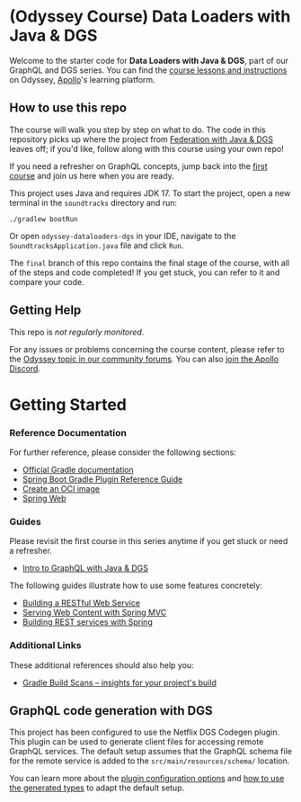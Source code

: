 # (Odyssey Course) Data Loaders with Java & DGS

Welcome to the starter code for **Data Loaders with Java & DGS**, part of our GraphQL and DGS series. You can find the [course lessons and instructions](https://apollographql.com/tutorials/dataloaders-dgs) on Odyssey, [Apollo](https://apollographql.com)'s learning platform.

## How to use this repo

The course will walk you step by step on what to do. The code in this repository picks up where the project from [Federation with Java & DGS](https://www.apollographql.com/tutorials/federation-dgs) leaves off; if you'd like, follow along with this course using your own repo!

If you need a refresher on GraphQL concepts, jump back into the [first course](https://www.apollographql.com/tutorials/intro-dgs) and join us here when you are ready.

This project uses Java and requires JDK 17. To start the project, open a new terminal in the `soundtracks` directory and run:

`./gradlew bootRun`

Or open `odyssey-dataloaders-dgs` in your IDE, navigate to the `SoundtracksApplication.java` file and click `Run`.

The `final` branch of this repo contains the final stage of the course, with all of the steps and code completed! If you get stuck, you can refer to it and compare your code.

## Getting Help

This repo is _not regularly monitored_.

For any issues or problems concerning the course content, please refer to the [Odyssey topic in our community forums](https://community.apollographql.com/tags/c/help/6/odyssey). You can also [join the Apollo Discord](https://discord.gg/graphos).


# Getting Started

### Reference Documentation
For further reference, please consider the following sections:

* [Official Gradle documentation](https://docs.gradle.org)
* [Spring Boot Gradle Plugin Reference Guide](https://docs.spring.io/spring-boot/docs/3.2.0/gradle-plugin/reference/html/)
* [Create an OCI image](https://docs.spring.io/spring-boot/docs/3.2.0/gradle-plugin/reference/html/#build-image)
* [Spring Web](https://docs.spring.io/spring-boot/docs/3.2.0/reference/htmlsingle/index.html#web)

### Guides

Please revisit the first course in this series anytime if you get stuck or need a refresher.
* [Intro to GraphQL with Java & DGS](https://apollographql.com/tutorials/intro-dgs)

The following guides illustrate how to use some features concretely:

* [Building a RESTful Web Service](https://spring.io/guides/gs/rest-service/)
* [Serving Web Content with Spring MVC](https://spring.io/guides/gs/serving-web-content/)
* [Building REST services with Spring](https://spring.io/guides/tutorials/rest/)


### Additional Links
These additional references should also help you:

* [Gradle Build Scans – insights for your project's build](https://scans.gradle.com#gradle)

## GraphQL code generation with DGS

This project has been configured to use the Netflix DGS Codegen plugin.
This plugin can be used to generate client files for accessing remote GraphQL services.
The default setup assumes that the GraphQL schema file for the remote service is added to the `src/main/resources/schema/` location.

You can learn more about the [plugin configuration options](https://netflix.github.io/dgs/generating-code-from-schema/#configuring-code-generation) and
[how to use the generated types](https://netflix.github.io/dgs/generating-code-from-schema/) to adapt the default setup.


